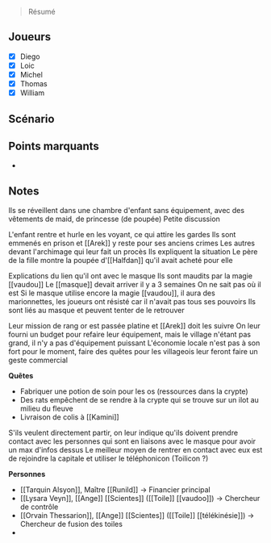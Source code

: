 > Résumé

## Joueurs

- [x] Diego
- [x] Loic
- [x] Michel
- [x] Thomas
- [x] William

## Scénario


## Points marquants

- 

## Notes

Ils se réveillent dans une chambre d'enfant sans équipement, avec des vêtements de maid, de princesse (de poupée)
Petite discussion

L'enfant rentre et hurle en les voyant, ce qui attire les gardes
Ils sont emmenés en prison et [[Arek]] y reste pour ses anciens crimes
Les autres devant l'archimage qui leur fait un procès
Ils expliquent la situation
Le père de la fille montre la poupée d'[[Halfdan]] qu'il avait acheté pour elle

Explications du lien qu'il ont avec le masque
Ils sont maudits par la magie [[vaudou]]
Le [[masque]] devait arriver il y a 3 semaines
On ne sait pas où il est
Si le masque utilise encore la magie [[vaudou]], il aura des marionnettes, les joueurs ont résisté car il n'avait pas tous ses pouvoirs
Ils sont liés au masque et peuvent tenter de le retrouver

Leur mission de rang or est passée platine et [[Arek]] doit les suivre
On leur fourni un budget pour refaire leur équipement, mais le village n'étant pas grand, il n'y a pas d'équipement puissant
L'économie locale n'est pas à son fort pour le moment, faire des quêtes pour les villageois leur feront faire un geste commercial

__Quêtes__
- Fabriquer une potion de soin pour les os (ressources dans la crypte)
- Des rats empêchent de se rendre à la crypte qui se trouve sur un ilot au milieu du fleuve
- Livraison de colis à [[Kamini]]

S'ils veulent directement partir, on leur indique qu'ils doivent prendre contact avec les personnes qui sont en liaisons avec le masque pour avoir un max d'infos dessus
Le meilleur moyen de rentrer en contact avec eux est de rejoindre la capitale et utiliser le téléphonicon (Toilicon ?)

__Personnes__
- [[Tarquin Alsyon]], Maître [[Runild]] -> Financier principal
- [[Lysara Veyn]], [[Ange]] [[Scientes]] ([[Toile]] [[vaudoo]]) -> Chercheur de contrôle
- [[Orvain Thessarion]], [[Ange]] [[Scientes]] ([[Toile]] [[télékinésie]]) -> Chercheur de fusion des toiles
- 


